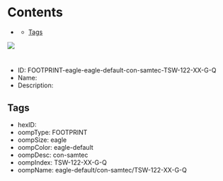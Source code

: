 



Contents
========

* [](#)
	* [Tags](#tags)
  
![][im]
# 

- ID: FOOTPRINT-eagle-eagle-default-con-samtec-TSW-122-XX-G-Q
- Name: 
- Description: 

## Tags

- hexID: 
- oompType: FOOTPRINT
- oompSize: eagle
- oompColor: eagle-default
- oompDesc: con-samtec
- oompIndex: TSW-122-XX-G-Q
- oompName: eagle-default/con-samtec/TSW-122-XX-G-Q



[im]: image.png
